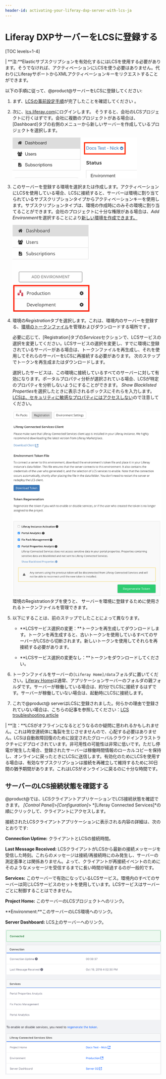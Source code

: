 ```yaml
---
header-id: activating-your-liferay-dxp-server-with-lcs-ja
---
```


# Liferay DXPサーバーをLCSに登録する

[TOC levels=1-4]

| **注:**Elasticサブスクリプションを有効化するにはLCSを使用する必要があります。そうでなければ、アクティベーションにLCSを使う必要はありません。代わりにLiferayサポートからXMLアクティベーションキーをリクエストすることができます。

以下の手順に従って、@product@サーバーをLCSに登録してください:

1. まず、[LCSの事前設定手順](/discover/deployment/-/knowledge_base/7-1/lcs-preconfiguration)が完了したことを確認してください 。



2. 次に、[lcs.liferay.com](https://lcs.liferay.com)にログインします。
そうすると、会社のLCSプロジェクトに行くはずです。会社に複数のプロジェクトがある場合は、[Dashboard]タブの右側のメニューから新しいサーバーを作成しているプロジェクトを選択します。

   ![図1: この図で赤く囲まれているメニューからLCSプロジェクトを選択する。](../../images-dxp/lcs-select-project.png)

3. このサーバーを登録する環境を選択または作成します。アクティベーションにLCSを使用している場合、LCSに接続すると、サーバーは環境に割り当てられているサブスクリプションタイプからアクティベーションキーを使用します。サブスクリプションタイプは、環境の作成時にのみその環境に割り当てることができます。会社のプロジェクトに十分な権限がある場合は、*Add Environment*を選択することにより[新しい環境を作成できます。](/discover/deployment/-/knowledge_base/7-1/managing-lcs-environments#creating-environments)

   ![図2: サーバーをLCS環境に登録する必要がある。この図で赤く囲まれているものが環境を示す。](../../images-dxp/lcs-registration-select-environment.png)

4. 環境の*Registration*タブを選択します。これは、環境内のサーバーを登録する、[環境のトークンファイル](/discover/deployment/-/knowledge_base/7-1/understanding-environment-tokens)を管理およびダウンロードする場所です 。



   必要に応じて、[Registration]タブの*Services*セクションで、LCSサービスの選択を変更してください。LCSサービスの選択を変更し、すでに環境に登録されているサーバーがある場合は、トークンファイルを再生成し、それを使用してそれらのサーバーをLCSに再接続する必要があります。
次のステップでトークンを再生成またはダウンロードします。



   選択したサービスは、この環境に接続しているすべてのサーバーに対して有効になります。ポータルプロパティ分析が選択されている場合、LCSが特定のプロパティを分析しないようにすることができます。 *Show Blacklisted Properties*を選択したときに表示されるボックスにそれらを入力します。[LCSは、セキュリティに敏感なプロパティにはアクセスしない](/discover/deployment/-/knowledge_base/7-1/what-lcs-stores-about-your-liferay-dxp-servers)ので注意してください。

   ![図3:](../../images-dxp/lcs-registration.png)環境のRegistrationタブを使うと、 サーバーを環境に登録するために使用されるトークンファイルを管理できます。

5. 以下にすることは、前のステップでしたことによって異なります。


   - **LCSサービス選択の変更：**トークンを再生成してダウンロードします。トークンを再生成すると、古いトークンを使用しているすべてのサーバーがLCSから切断されます。新しいトークンを使用してそれらを再接続する必要があります。

   - **LCSサービス選択の変更なし：**トークンをダウンロードしてください。


6. トークンファイルをサーバーの`[Liferay Home]/data`フォルダに置いてください。[Liferay Home](/discover/deployment/-/knowledge_base/7-1/installing-liferay#liferay-home)は通常、アプリケーションサーバーのフォルダの親フォルダです。サーバーが稼働している場合は、約1分でLCSに接続するはずです。サーバーが稼働していない場合は、起動時にLCSに接続します。



7.  これで@product@ serverはLCSに登録されました。何らかの理由で登録されていない場合は、こちらの記事を参照してください：[LCS troubleshooting article](/discover/deployment/-/knowledge_base/7-1/troubleshooting-your-lcs-connection)



| **注：**LCSがオフラインになるとどうなるのか疑問に思われるかもしれません。これは時空連続体に亀裂を生じさせませんので、心配する必要はありません。LCSは自動故障回復のために設定されたグローバルクラウドインフラストラクチャにデプロイされています。非可用性の可能性は非常に低いです。ただし停電が発生した場合、登録されたサーバーは稼働時間情報のローカルコピーを保持し、オンラインに戻ったときにLCSに送信します。有効化のためにLCSを使用する場合は、有効なサブスクリプションは接続を再確立して維持するために30日間の猶予期間があります。これはLCSがオンラインに戻るのに十分な時間です。

## サーバーのLCS接続状態を確認する

@product@では、LCSクライアントアプリケーションでLCS接続状態を確認できます。
 *[Control Panel]*>*[Configuration]*>
*[Liferay Connected Services]*の順にクリックして、クライアントにアクセスします。



接続されたLCSクライアントアプリケーションに表示される内容の詳細は、次のとおりです:



**Connection Uptime:** クライアントとLCSの接続時間。



**Last Message Received:** LCSクライアントがLCSから最新の接続メッセージを受信した時刻。これらのメッセージは接続/再接続時にのみ発生し、サーバーの測定基準とは関係ありません。よって、クライアントが再接続イベントのためにそのようなメッセージを受信するまでに長い時間が経過するのが一般的です。



**Services:** このサーバーで有効になっているLCSサービス。環境内のすべてのサーバーは同じLCSサービスのセットを使用しています。LCSサービスはサーバーごとに制御することはできません。



**Project Home:** このサーバーのLCSプロジェクトへのリンク。



**Environment:**このサーバーのLCS環境へのリンク。



**Server Dashboard:** LCS上のサーバーへのリンク。

![図4: サーバーがLCSに接続されている](../../images-dxp/lcs-server-connected.png)
